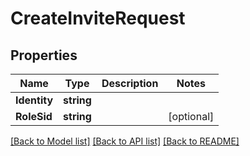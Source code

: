 # CreateInviteRequest

## Properties

Name | Type | Description | Notes
------------ | ------------- | ------------- | -------------
**Identity** | **string** |  | 
**RoleSid** | **string** |  | [optional] 

[[Back to Model list]](../README.md#documentation-for-models) [[Back to API list]](../README.md#documentation-for-api-endpoints) [[Back to README]](../README.md)



